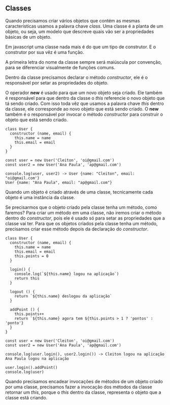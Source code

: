 ## Classes

Quando precisamos criar vários objetos que contém as mesmas características usamos a palavra chave *class*.
Uma classe é a planta de um objeto, ou seja, um modelo que descreve quais vão ser a propriedades básicas de um objeto.

Em javascript uma classe nada mais é do que um tipo de construtor. E o construtor por sua vêz é uma função.

A primeira letra do nome da classe sempre será maiúscula por convenção, para se diferenciar visualmente de funções comuns.

Dentro da classe precisamos declarar o método *constructor*, ele é o responsável por setar as propriedades do objeto.

O operador **new** é usado para que um novo objeto seja criado. Ele também é responsável para que dentro da classe o *this* referencie o novo objeto que tá sendo criado. Com isso toda vêz que usamos a palavra chave *this* dentro da classe, ele corresponde ao novo objeto que está sendo criado.
O **new** também é o responsável por invocar o método *constructor* para construir o objeto que está sendo criado.

```
class User {
  constructor (name, email) {
    this.name = name
    this.email = email
  }
}

const user = new User('Cleiton', 'oi@gmail.com')
const user2 = new User('Ana Paula', 'ap@gmail.com')

console.log(user, user2) -> User {name: "Cleiton", email: "oi@gmail.com'}
User {name: "Ana Paula", email: "ap@gmail.com"}

```

Quando um objeto é criado através de uma classe, tecnicamente cada objeto é uma instância da classe.

Se precisarmos que o objeto criado pela classe tenha um método, como faremos? Para criar um método em uma classe, não iremos criar o método dentro do *constructor*, pois ele é usado só para setar as propriedades que a classe vai ter. Para que os objetos criados pela classe tenha um método, precisamos criar esse método depois da declaração do *constructor*.

```
class User {
  constructor (name, email) {
    this.name = name
    this.email = email
    this.points = 0
  }

  login() {
    console.log(`${this.name} logou na aplicação`)
    return this
  }

  logout () {
    return `${this.name} deslogou da aplicação`
  }

  addPoint () {
    this.points++
    return `${this.name} agora tem ${this.points > 1 ? 'pontos' : 'ponto'}
  }
}

const user = new User('Cleiton', 'oi@gmail.com')
const user2 = new User('Ana Paula', 'ap@gmail.com')

console.log(user.login(), user2.login()) -> Cleiton logou na aplicação
Ana Paula logou na aplicação

user.login().addPoint()
console.log(user)

``` 

Quando precisamos encadear invocações de métodos de um objeto criado por uma classe, precisamos fazer a invocação dos métodos da classe retornar um *this*, porque o *this* dentro da classe, representa o objeto que a classe está criando.
